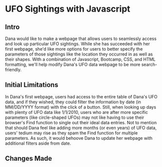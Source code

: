 # UFO Sightings with Javascript

## Intro
Dana would like to make a webpage that allows users to seamlessly access and look up particular UFO sightings. While she has succeeded with her first webpage, she'd like more options for users to better specify the parameters of those sightings like the location they occurred in as well as their shapes. With a combination of Javascript, Bootcamp, CSS, and HTML formatting, we'll help modify Dana's UFO data webpage to be more search-friendly.

## Initial Limitations
In Dana's first webpage, users had access to the entire table of Dana's UFO data, and if they wished, they could filter the information by date (in MM/DD/YYYY format) with the click of a button. Still, when looking up days with plenty of UFO data like 1/1/2010, users who are after more specific parameters (like circle-shaped UFOs) may not like having to use their browser's Find function to single out their ideal data entries. Not to mention
that should Dana feel like adding more months (or even years) of UFO data, users' tedium may rise as they spam the Find function for multiple parameters. As such, it would behoove Dana to update her webpage with additional filters aside from date.

## Changes Made
